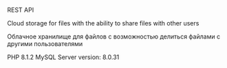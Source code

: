 REST API

Cloud storage for files with the ability to share files with other users

Облачное хранилище для файлов с возможностью делиться файлами с другими пользователями

PHP 8.1.2
MySQL Server version: 8.0.31